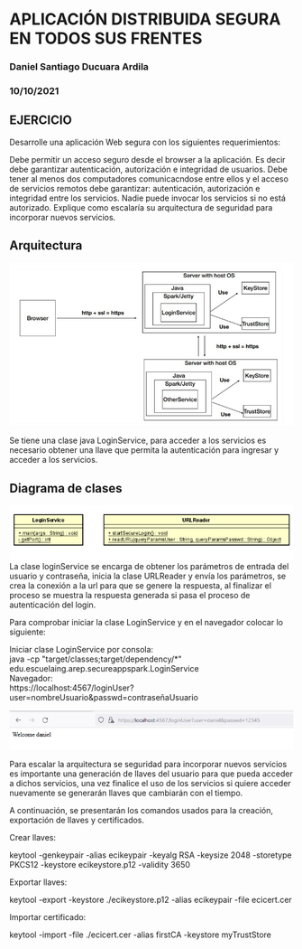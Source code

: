 # APLICACIÓN DISTRIBUIDA SEGURA EN TODOS SUS FRENTES
### Daniel Santiago Ducuara Ardila
### 10/10/2021

## EJERCICIO
Desarrolle una aplicación Web segura con los siguientes requerimientos:

Debe permitir un acceso seguro desde el browser a la aplicación. Es decir debe garantizar autenticación, autorización e integridad de usuarios.
Debe tener al menos dos computadores comunicacndose entre ellos y el acceso de servicios remotos debe garantizar: autenticación, autorización e integridad entre los servicios. Nadie puede invocar los servicios si no está autorizado.
Explique como escalaría su arquitectura de seguridad para incorporar nuevos servicios.

## Arquitectura
![Design Arquitectura](images/arc.PNG "Arquitectura")<br>

Se tiene una clase java LoginService, para acceder a los servicios es necesario obtener una llave que permita la autenticación para ingresar y acceder a
los servicios.

## Diagrama de clases

![diagram diagram](images/diagrama.PNG "diagram")<br>
La clase loginService se encarga de obtener los parámetros de entrada del usuario y contraseña, inicia la clase URLReader y envía
los parámetros, se crea la conexión a la url para que se genere la respuesta, al finalizar el proceso se muestra la respuesta generada
si pasa el proceso de autenticación del login.

Para comprobar iniciar la clase LoginService y en el navegador colocar lo siguiente:

Iniciar clase LoginService por consola:<br>
java -cp "target/classes;target/dependency/*" edu.escuelaing.arep.secureappspark.LoginService<br>
Navegador:<br>
https://localhost:4567/loginUser?user=nombreUsuario&passwd=contraseñaUsuario

![login login](images/login.PNG "login")<br>


Para escalar la arquitectura se seguridad para incorporar nuevos servicios es importante una generación de llaves del usuario para que 
pueda acceder a dichos servicios, una vez finalice el uso de los servicios si quiere acceder nuevamente se generarán llaves que cambiarán 
con el tiempo.

A continuación, se presentarán los comandos usados para la creación, exportación de llaves y certificados.

Crear llaves:

keytool -genkeypair -alias ecikeypair -keyalg RSA -keysize 2048 -storetype PKCS12 -keystore ecikeystore.p12 -validity 3650

Exportar llaves:

keytool -export -keystore ./ecikeystore.p12 -alias ecikeypair -file ecicert.cer

Importar certificado:

keytool -import -file ./ecicert.cer -alias firstCA -keystore myTrustStore


